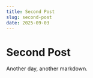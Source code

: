 ```yaml
---
title: Second Post
slug: second-post
date: 2025-09-03
---
```


# Second Post

Another day, another markdown.
